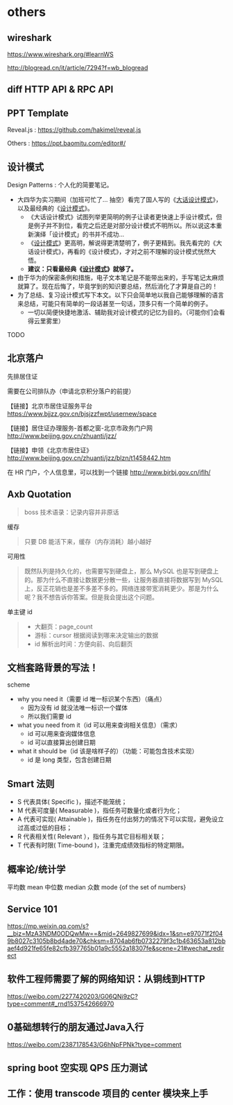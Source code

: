 # others

## wireshark

https://www.wireshark.org/#learnWS

http://blogread.cn/it/article/7294?f=wb_blogread

## diff HTTP API & RPC API

## PPT Template

Reveal.js : https://github.com/hakimel/reveal.js

Others : https://ppt.baomitu.com/editor#/

## 设计模式

Design Patterns : 个人化的简要笔记。

- 大四华为实习期间（加班可忙了… 抽空）看完了国人写的《[大话设计模式](https://book.douban.com/subject/2334288/)》，以及最经典的《[设计模式](https://book.douban.com/subject/1099305/)》。
    - 《大话设计模式》试图列举更简明的例子让读者更快速上手设计模式，但是例子并不到位，看完之后还是对部分设计模式不明所以。所以说这本重新演绎「设计模式」的书并不成功…
    - 《[设计模式](https://book.douban.com/subject/1099305/)》更高明，解说得更清楚明了，例子更精到。我先看完的《大话设计模式》，再看的《设计模式》，才对之前不理解的设计模式恍然大悟。
    - __建议：只看最经典《[设计模式](https://book.douban.com/subject/1099305/)》就够了。__
- 由于华为的保密条例和措施，电子文本笔记是不能带出来的，手写笔记太麻烦就算了。现在后悔了，毕竟学到的知识要总结，然后消化了才算是自己的！
- 为了总结、复习设计模式写下本文。以下只会简单地以我自己能够理解的语言来总结，可能只有简单的一段话甚至一句话，顶多只有一个简单的例子。
    - 一切以简便快捷地激活、辅助我对设计模式的记忆为目的。（可能你们会看得云里雾里）

TODO

## 北京落户

先排居住证

需要在公司排队办（申请北京积分落户的前提）

【链接】北京市居住证服务平台
https://www.bjjzz.gov.cn/bjsjzzfwpt/usernew/space

【链接】居住证办理服务-首都之窗-北京市政务门户网
http://www.beijing.gov.cn/zhuanti/jzz/

【链接】申领《北京市居住证》
http://www.beijing.gov.cn/zhuanti/jzz/blzn/t1458442.htm

在 HR 门户，个人信息里，可以找到一个链接
http://www.bjrbj.gov.cn/jflh/

## Axb Quotation

> boss 技术语录：记录内容并非原话

缓存

> 只要 DB 能活下来，缓存（内存消耗）越小越好

可用性

> 既然队列是持久化的，也需要写到硬盘上，那么 MySQL 也是写到硬盘上的。那为什么不直接让数据更分散一些，让服务器直接将数据写到 MySQL 上，反正花销也是差不多差不多的。网络连接带宽消耗更少。那是为什么呢？我不想告诉你答案。但是我会提出这个问题。

单主键 id

> - 大翻页：page_count
> - 游标：cursor 根据阅读到哪来决定输出的数据
> - id 解析出时间：方便向前、向后翻页

## 文档套路背景的写法！

scheme

- why you need it（需要 id 唯一标识某个东西）（痛点）
    - 因为没有 id 就没法唯一标识一个媒体
    - 所以我们需要 id
- what you need from it（id 可以用来查询相关信息）（需求）
    - id 可以用来查询媒体信息
    - id 可以直接算出创建日期
- what it should be（id 该是啥样子的）（功能：可能包含技术实现）
    - id 是 long 类型，包含创建日期

## Smart 法则

* S 代表具体( Specific )，描述不能笼统；
* M 代表可度量( Measurable )，指任务可数量化或者行为化；
* A 代表可实现( Attainable )，指任务在付出努力的情况下可以实现，避免设立过高或过低的目标；
* R 代表相关性( Relevant ），指任务与其它目标相关联；
* T 代表有时限( Time-bound )，注重完成绩效指标的特定期限。

## 概率论/统计学

平均数 mean
中位数 median
众数 mode {of the set of numbers}

## Service 101

https://mp.weixin.qq.com/s?__biz=MzA3NDM0ODQwMw==&mid=2649827699&idx=1&sn=e97071f2f049b8027c3105b8bd4ade70&chksm=8704ab6fb0732279f3c1b463653a812bbaef4d921fe65fe82cfb397765b01a9c5552a18307fe&scene=21#wechat_redirect

## 软件工程师需要了解的网络知识：从铜线到HTTP

https://weibo.com/2277420203/G06QNi9zC?type=comment#_rnd1537542666970

## 0基础想转行的朋友通过Java入行

https://weibo.com/2387178543/G6hNpFPNk?type=comment

## spring boot 空实现 QPS 压力测试

## 工作：使用 transcode 项目的 center 模块来上手
